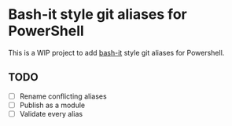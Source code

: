 # Bash-it style git aliases for PowerShell

This is a WIP project to add [bash-it](https://github.com/Bash-it/bash-it/blob/master/aliases/available/git.aliases.bash) style git aliases for Powershell.

## TODO

- [ ] Rename conflicting aliases
- [ ] Publish as a module
- [ ] Validate every alias
